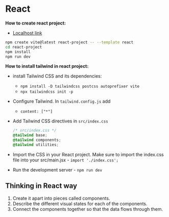 # React

**How to create react project:**

- [Localhost link](http://localhost:5173/)

``` Bash
npm create vite@latest react-project -- --template react
cd react-project
npm install
npm run dev
```

**How to install tailwind in react project:**

- install Tailwind CSS and its dependencies:
  - `npm install -D tailwindcss postcss autoprefixer vite`
  - `npx tailwindcss init -p`
- Configure Tailwind. In `tailwind.config.js` add
  - `content: ["*"]`
- Add Tailwind CSS directives in `src/index.css`

  ```css
  /* src/index.css */
  @tailwind base;
  @tailwind components;
  @tailwind utilities;
  ```

- Import the CSS in your React project. Make sure to import the index.css file into your src/main.jsx - `import './index.css';`

- Run the development server - `npm run dev`

## Thinking in React way

1. Create it apart into pieces called components.
2. Describe the different visual states for each of the components.
3. Connect the components together so that the data flows through them.
